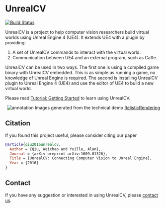 # UnrealCV

[![Build Status](https://travis-ci.com/qiuwch/unrealcv.svg?token=x3MJbq7z7sZyEUorGp5T&branch=master)](https://travis-ci.com/qiuwch/unrealcv)

UnrealCV is a project to help computer vision researchers build virtual worlds using Unreal Engine 4 (UE4). It extends UE4 with a plugin by providing:

1. A set of UnrealCV commands to interact with the virtual world.
2. Communication between UE4 and an external program, such as Caffe.

UnrealCV can be used in two ways. The first one is using a compiled game binary with UnrealCV embedded. This is as simple as running a game, no knowledge of Unreal Engine is required. The second is installing UnrealCV plugin to Unreal Engine 4 (UE4) and use the editor of UE4 to build a new virtual world.


Please read [Tutorial: Getting Started](/tutorial/getting_started.html) to learn using UnrealCV.

<center>
<img src="http://unrealcv.github.io/images/homepage_teaser.png" alt="annotation"/>
Images generated from the technical demo <a href="http://unrealcv.github.io/reference/model_zoo.html#realistic_rendering">RelisticRendering</a><br>
</center>

## Citation

If you found this project useful, please consider citing our paper

```bibtex
@article{qiu2016unrealcv,
  Author = {Qiu, Weichao and Yuille, Alan},
  Journal = {arXiv preprint arXiv:1609.01326},
  Title = {UnrealCV: Connecting Computer Vision to Unreal Engine},
  Year = {2016}
}
```

## Contact
If you have any suggestion or interested in using UnrealCV, please [contact us](contact.html).

